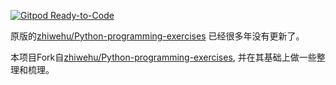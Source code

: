 [![Gitpod Ready-to-Code](https://img.shields.io/badge/Gitpod-Ready--to--Code-blue?logo=gitpod)](https://gitpod.io/#https://github.com/zhiwehu/Python-programming-exercises) 

原版的[zhiwehu/Python-programming-exercises](https://github.com/zhiwehu/Python-programming-exercises/blob/master/100%2B%20Python%20challenging%20programming%20exercises.txt)
已经很多年没有更新了。

本项目Fork自[zhiwehu/Python-programming-exercises](https://github.com/zhiwehu/Python-programming-exercises),
并在其基础上做一些整理和梳理。

